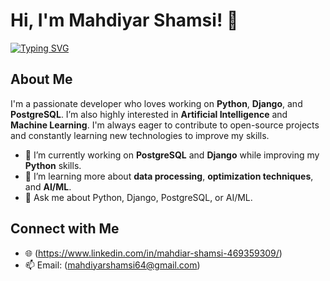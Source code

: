 # Hi, I'm Mahdiyar Shamsi! 👋

[![Typing SVG](https://readme-typing-svg.demolab.com?font=Architects+Daughter&size=30&pause=1000&color=2196F3&center=true&vCenter=true&width=600&lines=Python+%7C+Django+%7C+PostgreSQL+Developer;Open+Source+Enthusiast;Lifelong+Learner+%26+Problem+Solver)](https://git.io/typing-svg)

## About Me

I'm a passionate developer who loves working on **Python**, **Django**, and **PostgreSQL**. I’m also highly interested in **Artificial Intelligence** and **Machine Learning**. I'm always eager to contribute to open-source projects and constantly learning new technologies to improve my skills.

- 🔭 I’m currently working on **PostgreSQL** and **Django** while improving my **Python** skills.
- 🌱 I’m learning more about **data processing**, **optimization techniques**, and **AI/ML**.
- 💬 Ask me about Python, Django, PostgreSQL, or AI/ML.

## Connect with Me

- 🌐 (https://www.linkedin.com/in/mahdiar-shamsi-469359309/)
- 📫 Email: (mahdiyarshamsi64@gmail.com)

